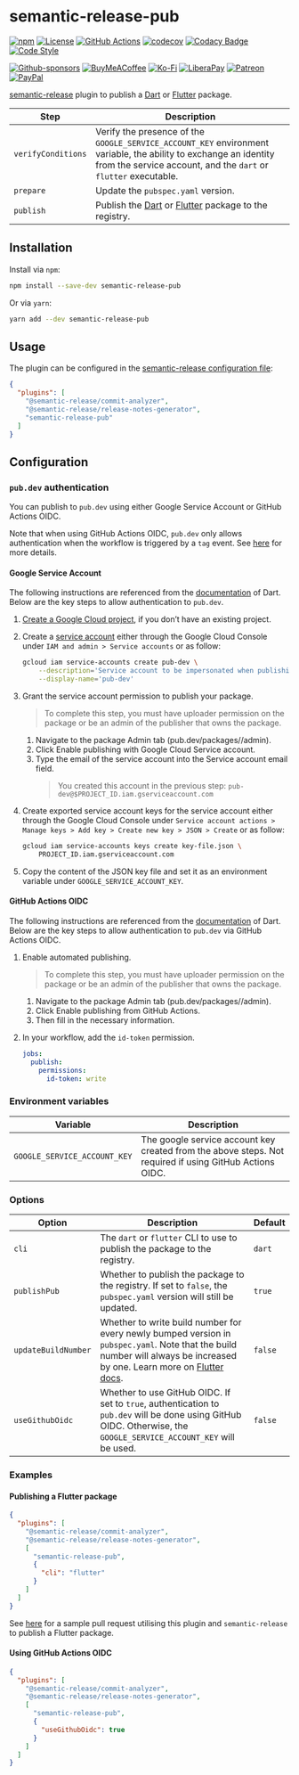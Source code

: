 # semantic-release-pub

[![npm](https://img.shields.io/npm/v/semantic-release-pub)](https://www.npmjs.com/package/semantic-release-pub)
[![License](https://img.shields.io/github/license/zeshuaro/semantic-release-pub)](https://github.com/zeshuaro/semantic-release-pub/blob/main/LICENSE)
[![GitHub Actions](https://github.com/zeshuaro/semantic-release-pub/actions/workflows/github-actions.yml/badge.svg)](https://github.com/zeshuaro/semantic-release-pub/actions/workflows/github-actions.yml)
[![codecov](https://codecov.io/github/zeshuaro/semantic-release-pub/graph/badge.svg?token=P40ZNZNXG2)](https://codecov.io/github/zeshuaro/semantic-release-pub)
[![Codacy Badge](https://app.codacy.com/project/badge/Grade/2694cc48a8dd416798eaab232948090a)](https://app.codacy.com/gh/zeshuaro/semantic-release-pub/dashboard?utm_source=gh&utm_medium=referral&utm_content=&utm_campaign=Badge_grade)
[![Code Style](https://img.shields.io/badge/code_style-prettier-ff69b4.svg)](https://github.com/prettier/prettier)

[![Github-sponsors](https://img.shields.io/badge/sponsor-30363D?style=for-the-badge&logo=GitHub-Sponsors&logoColor=#EA4AAA)](https://github.com/sponsors/zeshuaro)
[![BuyMeACoffee](https://img.shields.io/badge/Buy%20Me%20a%20Coffee-ffdd00?style=for-the-badge&logo=buy-me-a-coffee&logoColor=black)](https://www.buymeacoffee.com/zeshuaro)
[![Ko-Fi](https://img.shields.io/badge/Ko--fi-F16061?style=for-the-badge&logo=ko-fi&logoColor=white)](https://ko-fi.com/zeshuaro)
[![LiberaPay](https://img.shields.io/badge/Liberapay-F6C915?style=for-the-badge&logo=liberapay&logoColor=black)](https://liberapay.com/zeshuaro/)
[![Patreon](https://img.shields.io/badge/Patreon-F96854?style=for-the-badge&logo=patreon&logoColor=white)](https://patreon.com/zeshuaro)
[![PayPal](https://img.shields.io/badge/PayPal-00457C?style=for-the-badge&logo=paypal&logoColor=white)](https://paypal.me/JoshuaTang)

[semantic-release](https://github.com/semantic-release/semantic-release) plugin to publish a [Dart](https://dart.dev/guides/libraries/create-packages) or [Flutter](https://docs.flutter.dev/packages-and-plugins/developing-packages) package.

| Step               | Description                                                                                                                                                                         |
| ------------------ | ----------------------------------------------------------------------------------------------------------------------------------------------------------------------------------- |
| `verifyConditions` | Verify the presence of the `GOOGLE_SERVICE_ACCOUNT_KEY` environment variable, the ability to exchange an identity from the service account, and the `dart` or `flutter` executable. |
| `prepare`          | Update the `pubspec.yaml` version.                                                                                                                                                  |
| `publish`          | Publish the [Dart](https://dart.dev/tools/pub/publishing) or [Flutter](https://docs.flutter.dev/packages-and-plugins/developing-packages#publish) package to the registry.          |

## Installation

Install via `npm`:

```bash
npm install --save-dev semantic-release-pub
```

Or via `yarn`:

```bash
yarn add --dev semantic-release-pub
```

## Usage

The plugin can be configured in the [semantic-release configuration file](https://github.com/semantic-release/semantic-release/blob/master/docs/usage/configuration.md#configuration):

```json
{
  "plugins": [
    "@semantic-release/commit-analyzer", 
    "@semantic-release/release-notes-generator", 
    "semantic-release-pub"
  ]
}
```

## Configuration

### `pub.dev` authentication

You can publish to `pub.dev` using either Google Service Account or GitHub Actions OIDC. 

Note that when using GitHub Actions OIDC, `pub.dev` only allows authentication when the workflow is triggered by a `tag` event. See [here](https://github.com/dart-lang/pub-dev/issues/8507) for more details.

#### Google Service Account

The following instructions are referenced from the [documentation](https://dart.dev/tools/pub/automated-publishing#publish-using-exported-service-account-keys) of Dart. Below are the key steps to allow authentication to `pub.dev`.

1. [Create a Google Cloud project](https://cloud.google.com/resource-manager/docs/creating-managing-projects), if you don’t have an existing project.

2. Create a [service account](https://cloud.google.com/iam/docs/service-account-overview) either through the Google Cloud Console under `IAM and admin > Service accounts` or as follow:
   
    ```bash
    gcloud iam service-accounts create pub-dev \
        --description='Service account to be impersonated when publishing to pub.dev' \
        --display-name='pub-dev'
    ```

3. Grant the service account permission to publish your package.

    > To complete this step, you must have uploader permission on the package or be an admin of the publisher that owns the package.

    1. Navigate to the package Admin tab (pub.dev/packages/<package>/admin).
    2. Click Enable publishing with Google Cloud Service account. 
    3. Type the email of the service account into the Service account email field.
        > You created this account in the previous step: `pub-dev@$PROJECT_ID.iam.gserviceaccount.com`

4. Create exported service account keys for the service account either through the Google Cloud Console under `Service account actions > Manage keys > Add key > Create new key > JSON > Create` or as follow:

    ```bash
    gcloud iam service-accounts keys create key-file.json \
        PROJECT_ID.iam.gserviceaccount.com
    ```

5. Copy the content of the JSON key file and set it as an environment variable under `GOOGLE_SERVICE_ACCOUNT_KEY`.


#### GitHub Actions OIDC

The following instructions are referenced from the [documentation](https://dart.dev/tools/pub/automated-publishing#configuring-automated-publishing-from-github-actions-on-pub-dev) of Dart. Below are the key steps to allow authentication to `pub.dev` via GitHub Actions OIDC.

1. Enable automated publishing.

    > To complete this step, you must have uploader permission on the package or be an admin of the publisher that owns the package.

    1. Navigate to the package Admin tab (pub.dev/packages/<package>/admin).
    2. Click Enable publishing from GitHub Actions.
    3. Then fill in the necessary information.
   
 2. In your workflow, add the `id-token` permission.

    ```yaml
    jobs:
      publish:
        permissions:
          id-token: write
    ```

### Environment variables

| Variable                     | Description                                                                                             |
| ---------------------------- | ------------------------------------------------------------------------------------------------------- |
| `GOOGLE_SERVICE_ACCOUNT_KEY` | The google service account key created from the above steps. Not required if using GitHub Actions OIDC. |

### Options

| Option              | Description                                                                                                                                                                                                                                             | Default |
| ------------------- | ------------------------------------------------------------------------------------------------------------------------------------------------------------------------------------------------------------------------------------------------------- | ------- |
| `cli`               | The `dart` or `flutter` CLI to use to publish the package to the registry.                                                                                                                                                                              | `dart`  |
| `publishPub`        | Whether to publish the package to the registry. If set to `false`, the `pubspec.yaml` version will still be updated.                                                                                                                                    | `true`  |
| `updateBuildNumber` | Whether to write build number for every newly bumped version in `pubspec.yaml`. Note that the build number will always be increased by one. Learn more on [Flutter docs](https://docs.flutter.dev/deployment/android#updating-the-apps-version-number). | `false` |
| `useGithubOidc`     | Whether to use GitHub OIDC. If set to `true`, authentication to `pub.dev` will be done using GitHub OIDC. Otherwise, the `GOOGLE_SERVICE_ACCOUNT_KEY` will be used.                                                                                     | `false` |

### Examples

#### Publishing a Flutter package

```json
{
  "plugins": [
    "@semantic-release/commit-analyzer", 
    "@semantic-release/release-notes-generator", 
    [
      "semantic-release-pub",
      {
        "cli": "flutter"
      }
    ]
  ]
}
```

See [here](https://github.com/zeshuaro/firestore_cache/pull/162) for a sample pull request utilising this plugin and `semantic-release` to publish a Flutter package.

#### Using GitHub Actions OIDC

```json
{
  "plugins": [
    "@semantic-release/commit-analyzer", 
    "@semantic-release/release-notes-generator", 
    [
      "semantic-release-pub",
      {
        "useGithubOidc": true
      }
    ]
  ]
}
```